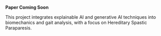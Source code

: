**Paper Coming Soon**


This project integrates explainable AI and generative AI techniques into biomechanics and gait analysis, with a focus on Hereditary Spastic Paraparesis.
